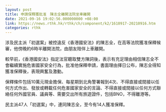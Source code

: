 ```yaml
---
layout: post
title: 申請保釋獲批准　陳志全離開法院坐車離開
date: 2021-09-16 19:02:56.000000000 +08:00
link: https://news.rthk.hk/rthk/ch/component/k2/1610917-20210916.htm
categories: rthk
---
```


涉及民主派「初選案」被控違反《香港國安法》的陳志全，在高等法院獲准保釋候審，他傍晚約6時半離開法院，由朋友陪伴上車離開。

較早前，《香港國安法》指定法官聽取雙方陳詞後，表示有充足理由相信陳志全不會繼續實施危害國家安全行為，批准他保釋申請，書面理由擇日公布，陳志全得知獲准保釋後，表現興奮及激動。

保釋條件包括10萬元現金擔保、每星期到北角警署報到4次、不得直接或間接以任何方式作出、發放或轉載任何危害國家安全的言論、不得直接或間接以任何方式聯絡任何外國官員、議員等、需要交出所有旅遊證件，包括BNO，不得離港等。

民主派47人「初選案」中，連同陳志全，至今有14人獲准保釋。
